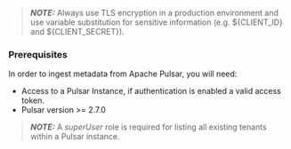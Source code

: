 > **_NOTE:_** Always use TLS encryption in a production environment and use variable substitution for sensitive information (e.g. ${CLIENT_ID} and ${CLIENT_SECRET}).

### Prerequisites

In order to ingest metadata from Apache Pulsar, you will need:

- Access to a Pulsar Instance, if authentication is enabled a valid access token.
- Pulsar version >= 2.7.0

> **_NOTE:_** A _superUser_ role is required for listing all existing tenants within a Pulsar instance.
